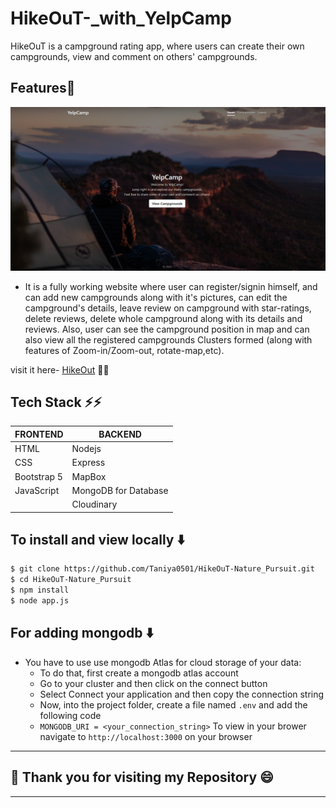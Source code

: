 # HikeOuT-_with_YelpCamp
HikeOuT is a campground rating app, where users can create their own campgrounds, view and comment on others' campgrounds. 

## Features:star2:

![alt-text](https://github.com/Taniya0501/HikeOuT-Nature_Pursuit/blob/main/ss.PNG)

* It is a fully working website where user can register/signin himself, and can add new campgrounds along with it's pictures, can edit the campground's details, leave review on campground with star-ratings, delete reviews, delete whole campground along with its details and reviews. Also, user can see the campground position in map and can also view all the registered campgrounds Clusters formed (along with features of Zoom-in/Zoom-out, rotate-map,etc).

visit it here-
[HikeOut](https://hikeout-yelpcamp.herokuapp.com/) :rocket::rocket:

## Tech Stack :zap::zap:

| FRONTEND      | BACKEND       |
| ------------- | ------------- |
| HTML          |   Nodejs
| CSS           | Express  |
| Bootstrap 5   | MapBox|
| JavaScript    |MongoDB for Database|
|               |Cloudinary|

## To install and view locally :arrow_down:

```bash
$ git clone https://github.com/Taniya0501/HikeOuT-Nature_Pursuit.git
$ cd HikeOuT-Nature_Pursuit
$ npm install
$ node app.js
```

## For adding mongodb :arrow_down:

- You have to use use mongodb Atlas for cloud storage of your data:
  - To do that, first create a mongodb atlas account
  - Go to your cluster and then click on the connect button
  - Select Connect your application and then copy the connection string
  - Now, into the project folder, create a file named `.env` and add the following code
  - `MONGODB_URI = <your_connection_string>`
    To view in your brower navigate to `http://localhost:3000` on your browser


---------------------------------------------------------------------------------------------------------------------------------------------------
## :confetti_ball: Thank you for visiting my Repository :smile:
---------------------------------------------------------------------------------------------------------------------------------------------------
